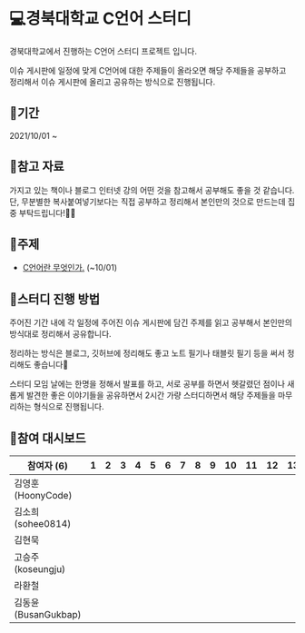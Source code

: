 # 💻경북대학교 C언어 스터디

 경북대학교에서 진행하는 C언어 스터디 프로젝트 입니다.

 이슈 게시판에 일정에 맞게 C언어에 대한 주제들이 올라오면 해당 주제들을 공부하고 정리해서 이슈 게시판에 올리고 공유하는 방식으로 진행됩니다.



## 📆기간

2021/10/01 ~



## 📑참고 자료

 가지고 있는 책이나 블로그 인터넷 강의 어떤 것을 참고해서 공부해도 좋을 것 같습니다.
 단, 무분별한 복사붙여넣기보다는 직접 공부하고 정리해서 본인만의 것으로 만드는데 집중 부탁드립니다!🙆‍♀️



## 📒주제

- [C언어란 무엇인가.](https://github.com/knu-of/c-study/issues/1#issue-1008257840) (~10/01)




## 🚀스터디 진행 방법

 주어진 기간 내에 각 일정에 주어진 이슈 게시판에 담긴 주제를 읽고 공부해서 본인만의 방식대로 정리해서 공유합니다.

 정리하는 방식은 블로그, 깃허브에 정리해도 좋고 노트 필기나 태블릿 필기 등을 써서 정리해도 좋습니다🙂

 스터디 모임 날에는 한명을 정해서 발표를 하고, 서로 공부를 하면서 헷갈렸던 점이나 새롭게 발견한 좋은 이야기들을 공유하면서 2시간 가량 스터디하면서 해당 주제들을 마무리하는 형식으로 진행됩니다. 





## 🏁참여 대시보드

| 참여자 (6)          | 1   | 2   | 3   | 4   | 5   | 6   | 7   | 8   | 9   | 10  | 11  | 12  | 13  | 14  | 15  | 16  |
| ------------------- | --- | --- | --- | --- | --- | --- | --- | --- | --- | --- | --- | --- | --- | --- | --- | --- |
| 김영훈(HoonyCode)   |     |     |     |     |     |     |     |     |     |     |     |     |     |     |     |     |
| 김소희(sohee0814)   |     |     |     |     |     |     |     |     |     |     |     |     |     |     |     |     |
| 김현묵              |     |     |     |     |     |     |     |     |     |     |     |     |     |     |     |     |
| 고승주(koseungju)   |     |     |     |     |     |     |     |     |     |     |     |     |     |     |     |     |
| 라환철              |     |     |     |     |     |     |     |     |     |     |     |     |     |     |     |     |
| 김동윤(BusanGukbap) |     |     |     |     |     |     |     |     |     |     |     |     |     |     |     |     |
